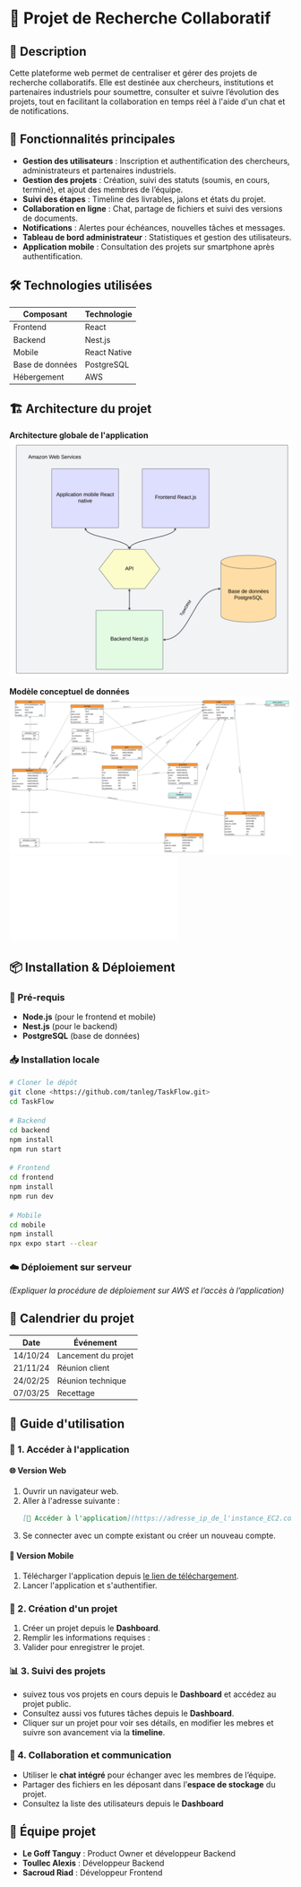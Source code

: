# 📌 Projet de Recherche Collaboratif

## 📖 Description
Cette plateforme web permet de centraliser et gérer des projets de recherche collaboratifs. Elle est destinée aux chercheurs, institutions et partenaires industriels pour soumettre, consulter et suivre l’évolution des projets, tout en facilitant la collaboration en temps réel à l'aide d'un chat et de notifications.

## 🚀 Fonctionnalités principales
- **Gestion des utilisateurs** : Inscription et authentification des chercheurs, administrateurs et partenaires industriels.
- **Gestion des projets** : Création, suivi des statuts (soumis, en cours, terminé), et ajout des membres de l’équipe.
- **Suivi des étapes** : Timeline des livrables, jalons et états du projet.
- **Collaboration en ligne** : Chat, partage de fichiers et suivi des versions de documents.
- **Notifications** : Alertes pour échéances, nouvelles tâches et messages.
- **Tableau de bord administrateur** : Statistiques et gestion des utilisateurs.
- **Application mobile** : Consultation des projets sur smartphone après authentification.

## 🛠️ Technologies utilisées
| Composant | Technologie |
|-----------|------------|
| Frontend | React |
| Backend  | Nest.js |
| Mobile   | React Native |
| Base de données | PostgreSQL |
| Hébergement | AWS |

## 🏗️ Architecture du projet

**Architecture globale de l'application**  
![Schéma de l’architecture](/resources/architecture_TaskFlow.png)

**Modèle conceptuel de données**  
![Schéma du MCD](/resources/MCD_Taskflow.png)  
![Télécharger le MCD](/resources/architecture_TaskFlow.mcd)

## 📦 Installation & Déploiement

### 🔧 Pré-requis
- **Node.js** (pour le frontend et mobile)
- **Nest.js** (pour le backend)
- **PostgreSQL** (base de données)

### 📥 Installation locale
```bash
# Cloner le dépôt
git clone <https://github.com/tanleg/TaskFlow.git>
cd TaskFlow

# Backend
cd backend
npm install
npm run start

# Frontend
cd frontend
npm install
npm run dev

# Mobile
cd mobile
npm install
npx expo start --clear
```

### ☁️ Déploiement sur serveur
*(Expliquer la procédure de déploiement sur AWS et l’accès à l’application)*


## 📅 Calendrier du projet
| Date | Événement |
|------|----------|
| 14/10/24 | Lancement du projet |
| 21/11/24 | Réunion client |
| 24/02/25 | Réunion technique |
| 07/03/25 | Recettage |

## 📄 Guide d'utilisation
### 🚀 1. Accéder à l'application  
#### 🌐 Version Web  
1. Ouvrir un navigateur web.  
2. Aller à l'adresse suivante :  
   ```markdown
   [🔗 Accéder à l'application](https://adresse_ip_de_l'instance_EC2.com)
3. Se connecter avec un compte existant ou créer un nouveau compte.  

#### 📱 Version Mobile  
1. Télécharger l'application depuis [le lien de téléchargement](https://ton-site.com/download).  
2. Lancer l'application et s'authentifier.  

### 📝 2. Création d'un projet  
1. Créer un projet depuis le **Dashboard**.  
2. Remplir les informations requises :  
3. Valider pour enregistrer le projet.  

### 📊 3. Suivi des projets  
- suivez tous vos projets en cours depuis le **Dashboard** et accédez au projet public.  
- Consultez aussi vos futures tâches depuis le **Dashboard**.
- Cliquer sur un projet pour voir ses détails, en modifier les mebres et suivre son avancement via la **timeline**.  

### 💬 4. Collaboration et communication  
- Utiliser le **chat intégré** pour échanger avec les membres de l’équipe.  
- Partager des fichiers en les déposant dans l’**espace de stockage** du projet.  
- Consultez la liste des utilisateurs depuis le **Dashboard** 

## 👥 Équipe projet
- **Le Goff Tanguy** : Product Owner et développeur Backend
- **Toullec Alexis** : Développeur Backend
- **Sacroud Riad** : Développeur Frontend